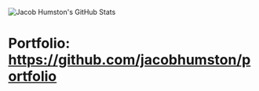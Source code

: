 ![Jacob Humston's GitHub Stats](https://github-readme-stats.vercel.app/api?username=jacobhumston&count_private=true&show_icons=true&include_all_commits=true&theme=Gradient)

# Portfolio: https://github.com/jacobhumston/portfolio
